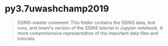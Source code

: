 # py3.7uwashchamp2019

> SSINS-master comment: This folder contains the SSINS data, test runs, and Imani's version of the SSINS tutorial in Jupyter notebook. A more comprehensive representation of the important data files and tutorials.
